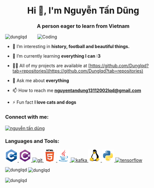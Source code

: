 <h1 align="center">Hi 👋, I'm Nguyễn Tấn Dũng</h1>
<h3 align="center">A person eager to learn from Vietnam</h3>
<img align="right" alt="Coding" width="400" src="(https://cdn.dribbble.com/users/1708816/screenshots/15637256/media/f9826f0af8a49462f048262a8502035b.gif)">


<p align="left"> <img src="https://komarev.com/ghpvc/?username=dunglqd&label=Profile%20views&color=0e75b6&style=flat" alt="dunglqd" /> </p>

- 🔭 I’m interesting in **history, football and beautiful things.**

- 🌱 I’m currently learning **everything I can :3**

- 👨‍💻 All of my projects are available at [https://github.com/Dunglqd?tab=repositories](https://github.com/Dunglqd?tab=repositories)

- 💬 Ask me about **everything**

- 📫 How to reach me **nguyentandung13112002lqd@gmail.com**

- ⚡ Fun fact **I love cats and dogs**

<h3 align="left">Connect with me:</h3>
<p align="left">
<a href="https://fb.com/nguyễn tấn dũng" target="blank"><img align="center" src="https://raw.githubusercontent.com/rahuldkjain/github-profile-readme-generator/master/src/images/icons/Social/facebook.svg" alt="nguyễn tấn dũng" height="30" width="40" /></a>
</p>

<h3 align="left">Languages and Tools:</h3>
<p align="left"> <a href="https://www.w3schools.com/cpp/" target="_blank" rel="noreferrer"> <img src="https://raw.githubusercontent.com/devicons/devicon/master/icons/cplusplus/cplusplus-original.svg" alt="cplusplus" width="40" height="40"/> </a> <a href="https://www.w3schools.com/cs/" target="_blank" rel="noreferrer"> <img src="https://raw.githubusercontent.com/devicons/devicon/master/icons/csharp/csharp-original.svg" alt="csharp" width="40" height="40"/> </a> <a href="https://git-scm.com/" target="_blank" rel="noreferrer"> <img src="https://www.vectorlogo.zone/logos/git-scm/git-scm-icon.svg" alt="git" width="40" height="40"/> </a> <a href="https://www.w3.org/html/" target="_blank" rel="noreferrer"> <img src="https://raw.githubusercontent.com/devicons/devicon/master/icons/html5/html5-original-wordmark.svg" alt="html5" width="40" height="40"/> </a> <a href="https://www.java.com" target="_blank" rel="noreferrer"> <img src="https://raw.githubusercontent.com/devicons/devicon/master/icons/java/java-original.svg" alt="java" width="40" height="40"/> </a> <a href="https://kafka.apache.org/" target="_blank" rel="noreferrer"> <img src="https://www.vectorlogo.zone/logos/apache_kafka/apache_kafka-icon.svg" alt="kafka" width="40" height="40"/> </a> <a href="https://www.linux.org/" target="_blank" rel="noreferrer"> <img src="https://raw.githubusercontent.com/devicons/devicon/master/icons/linux/linux-original.svg" alt="linux" width="40" height="40"/> </a> <a href="https://www.python.org" target="_blank" rel="noreferrer"> <img src="https://raw.githubusercontent.com/devicons/devicon/master/icons/python/python-original.svg" alt="python" width="40" height="40"/> </a> <a href="https://www.tensorflow.org" target="_blank" rel="noreferrer"> <img src="https://www.vectorlogo.zone/logos/tensorflow/tensorflow-icon.svg" alt="tensorflow" width="40" height="40"/> </a> </p>

<p><img align="left" src="https://github-readme-stats.vercel.app/api/top-langs?username=dunglqd&show_icons=true&locale=en&layout=compact" alt="dunglqd" /></p>

<p>&nbsp;<img align="center" src="https://github-readme-stats.vercel.app/api?username=dunglqd&show_icons=true&locale=en" alt="dunglqd" /></p>

<p><img align="center" src="https://github-readme-streak-stats.herokuapp.com/?user=dunglqd&" alt="dunglqd" /></p>
